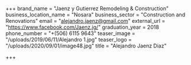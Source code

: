 +++
brand_name = "Jaenz y Gutierrez Remodeling & Construction"
business_location_name = "Nosara"
business_sector = "Construction and Renovations"
email = "alejandro.jaenz@gmail.com"
external_url = "https://www.facebook.com/Jaenz.jg/"
graduation_year = 2018
phone_number = "+(506) 6115 9643"
teaser_image = "/uploads/2019/06/11/Alejandro 1.jpg"
teaser_logo = "/uploads/2020/09/01/image48.jpg"
title = "Alejandro Jaenz Diaz"

+++
